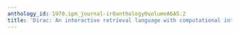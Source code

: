 ```yaml
---
anthology_id: 1970.ipm_journal-ir0anthology0volumeA6A5.2
title: 'Dirac: An interactive retrieval language with computational interface'
---
```

